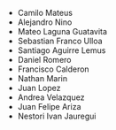 * Camilo Mateus
* Alejandro Nino  
* Mateo Laguna Guatavita  
* Sebastian Franco Ulloa
* Santiago Aguirre Lemus
* Daniel Romero
* Francisco Calderon
* Nathan Marin
* Juan Lopez
* Andrea Velazquez
* Juan Felipe Ariza
* Nestori Ivan Jauregui

